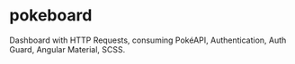 # pokeboard
Dashboard with HTTP Requests, consuming PokéAPI, Authentication, Auth Guard, Angular Material, SCSS.
